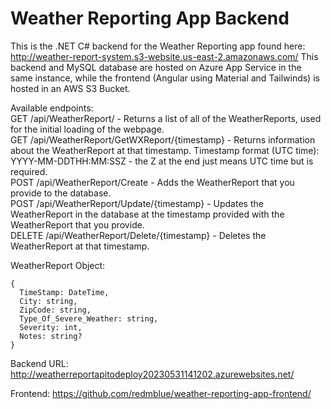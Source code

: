 # Weather Reporting App Backend

This is the .NET C# backend for the Weather Reporting app found here: http://weather-report-system.s3-website.us-east-2.amazonaws.com/
This backend and MySQL database are hosted on Azure App Service in the same instance, while the frontend (Angular using Material and Tailwinds) is hosted in an AWS S3 Bucket.

Available endpoints:  
GET /api/WeatherReport/ - Returns a list of all of the WeatherReports, used for the initial loading of the webpage.  
GET /api/WeatherReport/GetWXReport/{timestamp} - Returns information about the WeatherReport at that timestamp. Timestamp format (UTC time): YYYY-MM-DDTHH\:MM:SSZ - the Z at the end just means UTC time but is required.  
POST /api/WeatherReport/Create - Adds the WeatherReport that you provide to the database.  
POST /api/WeatherReport/Update/{timestamp} - Updates the WeatherReport in the database at the timestamp provided with the WeatherReport that you provide.  
DELETE /api/WeatherReport/Delete/{timestamp} - Deletes the WeatherReport at that timestamp.  

WeatherReport Object:  
```
{  
  TimeStamp: DateTime,  
  City: string,  
  ZipCode: string,  
  Type_Of_Severe_Weather: string,  
  Severity: int,  
  Notes: string?  
}  
```

Backend URL: http://weatherreportapitodeploy20230531141202.azurewebsites.net/

Frontend: https://github.com/redmblue/weather-reporting-app-frontend/
